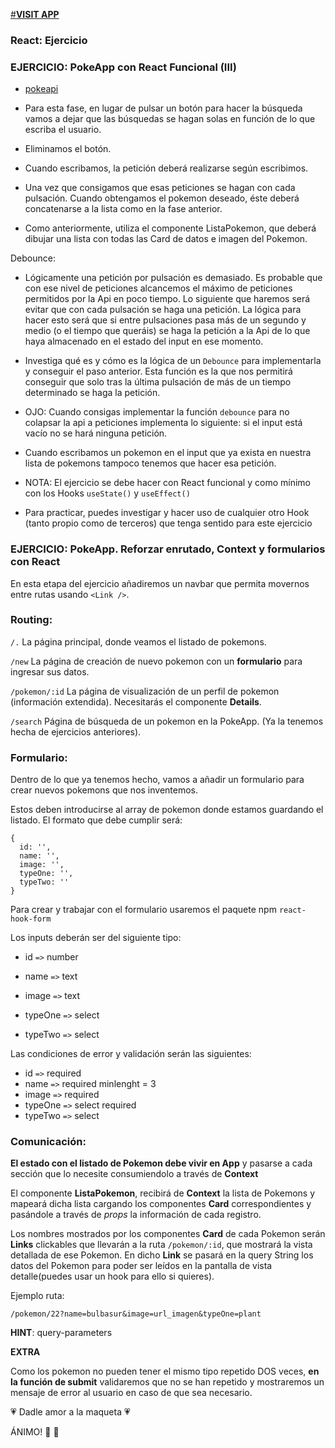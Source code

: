 [#**VISIT APP**](https://dazzling-llama-c638cb.netlify.app)




### React: Ejercicio

### EJERCICIO: PokeApp con React Funcional (III)


- [pokeapi](https://pokeapi.co/)

- Para esta fase, en lugar de pulsar un botón para hacer la búsqueda vamos a dejar que las búsquedas se hagan solas en función de lo que escriba el usuario.
- Eliminamos el botón.
- Cuando escribamos, la petición deberá realizarse según escribimos. 
- Una vez que consigamos que esas peticiones se hagan con cada pulsación. Cuando obtengamos el pokemon deseado, éste deberá concatenarse a la lista como en la fase anterior.
- Como anteriormente, utiliza el componente ListaPokemon, que deberá dibujar una lista con todas las Card de datos e imagen del Pokemon.

Debounce:
- Lógicamente una petición por pulsación es demasiado. Es probable que con ese nivel de peticiones alcancemos el máximo de peticiones permitidos por la Api en poco tiempo. Lo siguiente que haremos será evitar que con cada pulsación se haga una petición. La lógica para hacer esto será que si entre pulsaciones pasa más de un segundo y medio (o el tiempo que queráis) se haga la petición a la Api de lo que haya almacenado en el estado del input en ese momento.
- Investiga qué es y cómo es la lógica de un `Debounce` para implementarla y conseguir el paso anterior. Esta función es la que nos permitirá conseguir que solo tras la última pulsación de más de un tiempo determinado se haga la petición.
- OJO: Cuando consigas implementar la función `debounce` para no colapsar la api a peticiones implementa lo siguiente: si el input está vacío no se hará ninguna petición.
- Cuando escribamos un pokemon en el input que ya exista en nuestra lista de pokemons tampoco tenemos que hacer esa petición.

- NOTA: El ejercicio se debe hacer con React funcional y como mínimo con los Hooks `useState()` y `useEffect()`
- Para practicar, puedes investigar y hacer uso de cualquier otro Hook (tanto propio como de terceros) que tenga sentido para este ejercicio


### EJERCICIO: PokeApp. Reforzar enrutado, Context y formularios con React


En esta etapa del ejercicio añadiremos un navbar que permita movernos entre rutas usando `<Link />`.

### Routing:

`/.` La página principal, donde veamos el listado de pokemons.

`/new` La página de creación de nuevo pokemon con un **formulario** para ingresar sus datos. 

`/pokemon/:id` La página de visualización de un perfil de pokemon (información extendida). Necesitarás el componente **Details**.

`/search` Página de búsqueda de un pokemon en la PokeApp. (Ya la tenemos hecha de ejercicios anteriores).

### Formulario:

Dentro de lo que ya tenemos hecho, vamos a añadir un formulario para crear nuevos pokemons que nos inventemos.

Estos deben introducirse al array de pokemon donde estamos guardando el listado.
El formato que debe cumplir será:
```JS
{
  id: '',
  name: '',
  image: '',
  typeOne: '',
  typeTwo: ''
}
```
Para crear y trabajar con el formulario usaremos el paquete npm `react-hook-form`

Los inputs deberán ser del siguiente tipo:

- id `=>` number

- name `=>` text

- image `=>` text

- typeOne `=>` select

- typeTwo `=>` select

Las condiciones de error y validación serán las siguientes:

- id `=>` required
- name `=>` required minlenght = 3
- image `=>` required
- typeOne `=>` select required
- typeTwo `=>` select

### Comunicación:

**El estado con el listado de Pokemon debe vivir en App** y pasarse a cada sección que lo necesite consumiendolo a través de **Context**

El componente **ListaPokemon**, recibirá de **Context** la lista de Pokemons y mapeará dicha lista cargando los componentes **Card** correspondientes y pasándole a través de *props* la información de cada registro.

Los nombres mostrados por los componentes **Card** de cada Pokemon serán **Links** clickables que llevarán a la ruta `/pokemon/:id`, que mostrará la vista detallada de ese Pokemon. En dicho **Link** se pasará en la query String los datos del Pokemon para poder ser leídos en la pantalla de vista detalle(puedes usar un hook para ello si quieres). 

Ejemplo ruta:

`/pokemon/22?name=bulbasur&image=url_imagen&typeOne=plant`

**HINT**: query-parameters

**EXTRA**

Como los pokemon no pueden tener el mismo tipo repetido DOS veces, **en la función de submit** validaremos que no se han repetido y mostraremos un mensaje de error al usuario en caso de que sea necesario.

💗 Dadle amor a la maqueta 💗

ÁNIMO! 🚀 🌠

